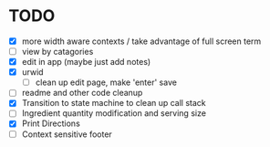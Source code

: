 # TODO
- [x] more width aware contexts / take advantage of full screen term
- [ ] view by catagories
- [x] edit in app (maybe just add notes)
- [x] urwid 
    - [ ] clean up edit page, make 'enter' save
- [ ] readme and other code cleanup
- [x] Transition to state machine to clean up call stack
- [ ] Ingredient quantity modification and serving size
- [x] Print Directions
- [ ] Context sensitive footer

